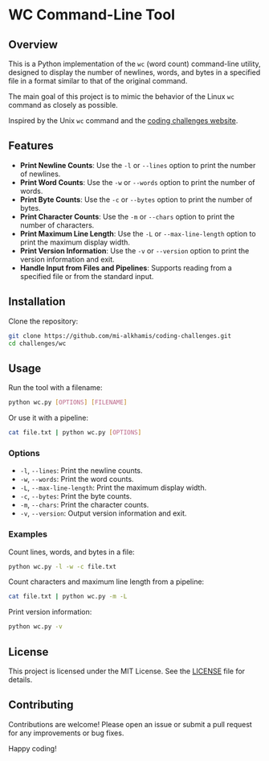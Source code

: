 
# WC Command-Line Tool

## Overview

This is a Python implementation of the `wc` (word count) command-line utility, designed to display the number of newlines, words, and bytes in a specified file in a format similar to that of the original command.

The main goal of this project is to mimic the behavior of the Linux `wc` command as closely as possible.


Inspired by the Unix `wc` command and the [coding challenges website](https://codingchallenges.fyi/challenges/challenge-wc/).

## Features

- **Print Newline Counts**: Use the `-l` or `--lines` option to print the number of newlines.
- **Print Word Counts**: Use the `-w` or `--words` option to print the number of words.
- **Print Byte Counts**: Use the `-c` or `--bytes` option to print the number of bytes.
- **Print Character Counts**: Use the `-m` or `--chars` option to print the number of characters.
- **Print Maximum Line Length**: Use the `-L` or `--max-line-length` option to print the maximum display width.
- **Print Version Information**: Use the `-v` or `--version` option to print the version information and exit.
- **Handle Input from Files and Pipelines**: Supports reading from a specified file or from the standard input.

## Installation

Clone the repository:

```sh
git clone https://github.com/mi-alkhamis/coding-challenges.git
cd challenges/wc
```

## Usage

Run the tool with a filename:

```sh
python wc.py [OPTIONS] [FILENAME]
```

Or use it with a pipeline:

```sh
cat file.txt | python wc.py [OPTIONS]
```

### Options

- `-l`, `--lines`: Print the newline counts.
- `-w`, `--words`: Print the word counts.
- `-L`, `--max-line-length`: Print the maximum display width.
- `-c`, `--bytes`: Print the byte counts.
- `-m`, `--chars`: Print the character counts.
- `-v`, `--version`: Output version information and exit.

### Examples

Count lines, words, and bytes in a file:

```sh
python wc.py -l -w -c file.txt
```

Count characters and maximum line length from a pipeline:

```sh
cat file.txt | python wc.py -m -L
```

Print version information:

```sh
python wc.py -v
```
## License

This project is licensed under the MIT License. See the [LICENSE](https://github.com/mi-alkhamis/coding-challenges/blob/main/LICENSE) file for details.

## Contributing

Contributions are welcome! Please open an issue or submit a pull request for any improvements or bug fixes.

Happy coding!
